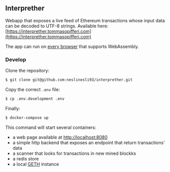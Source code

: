 ## Interprether

Webapp that exposes a live feed of Ethereum transactions whose input data can be decoded to UTF-8 strings. Available here: [https://interprether.tommasopifferi.com](https://interprether.tommasopifferi.com)

The app can run on [every browser](https://caniuse.com/wasm) that supports WebAssembly.

### Develop

Clone the repository:

```bash
$ git clone git@github.com:neslinesli93/interprether.git
```

Copy the correct `.env` file:

```bash
$ cp .env.development .env
```

Finally:

```bash
$ docker-compose up
```

This command will start several containers:

- a web page available at [http://localhost:8080](http://localhost:8080)
- a simple http backend that exposes an endpoint that return transactions' data
- a scanner that looks for transactions in new mined blockks
- a redis store
- a local [GETH](https://geth.ethereum.org/) instance
